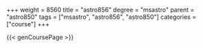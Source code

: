 +++
weight = 8560
title = "astro856"
degree = "msastro"
parent = "astro850"
tags = ["msastro", "astro856", "astro850"]
categories = ["course"]
+++

{{< genCoursePage >}}
